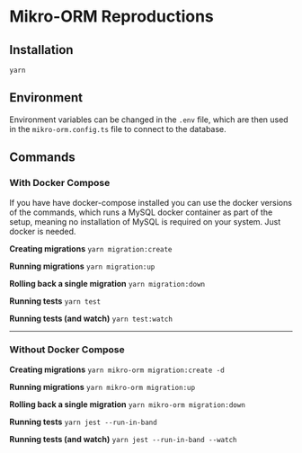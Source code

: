 # Mikro-ORM Reproductions

## Installation

```
yarn
```

## Environment

Environment variables can be changed in the `.env` file, which are then used in
the `mikro-orm.config.ts` file to connect to the database.

## Commands

### With Docker Compose

If you have have docker-compose installed you can use the docker versions of the
commands, which runs a MySQL docker container as part of the setup, meaning no
installation of MySQL is required on your system. Just docker is needed.

**Creating migrations**
`yarn migration:create`

**Running migrations**
`yarn migration:up`

**Rolling back a single migration**
`yarn migration:down`

**Running tests**
`yarn test`

**Running tests (and watch)**
`yarn test:watch`

---

### Without Docker Compose

**Creating migrations**
`yarn mikro-orm migration:create -d`

**Running migrations**
`yarn mikro-orm migration:up`

**Rolling back a single migration**
`yarn mikro-orm migration:down`

**Running tests**
`yarn jest --run-in-band`

**Running tests (and watch)**
`yarn jest --run-in-band --watch`
